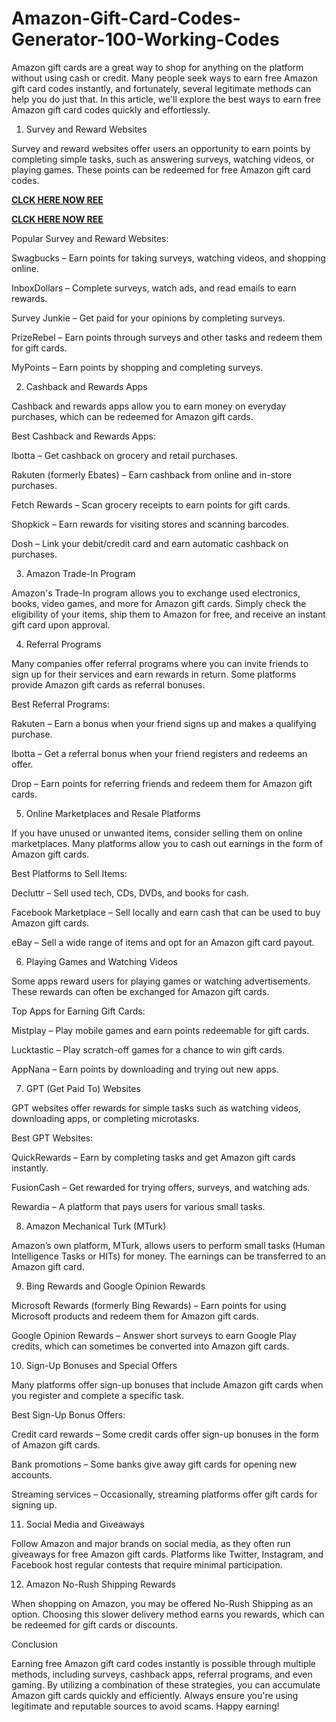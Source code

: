 # Amazon-Gift-Card-Codes-Generator-100-Working-Codes
Amazon gift cards are a great way to shop for anything on the platform without using cash or credit. Many people seek ways to earn free Amazon gift card codes instantly, and fortunately, several legitimate methods can help you do just that. In this article, we'll explore the best ways to earn free Amazon gift card codes quickly and effortlessly.

1. Survey and Reward Websites

Survey and reward websites offer users an opportunity to earn points by completing simple tasks, such as answering surveys, watching videos, or playing games. These points can be redeemed for free Amazon gift card codes.

**[CLCK HERE NOW REE](https://tinyurl.com/amazongiftcard2423)**

**[CLCK HERE NOW REE](https://tinyurl.com/amazongiftcard2423)**

Popular Survey and Reward Websites:

Swagbucks – Earn points for taking surveys, watching videos, and shopping online.

InboxDollars – Complete surveys, watch ads, and read emails to earn rewards.

Survey Junkie – Get paid for your opinions by completing surveys.

PrizeRebel – Earn points through surveys and other tasks and redeem them for gift cards.

MyPoints – Earn points by shopping and completing surveys.

2. Cashback and Rewards Apps

Cashback and rewards apps allow you to earn money on everyday purchases, which can be redeemed for Amazon gift cards.

Best Cashback and Rewards Apps:

Ibotta – Get cashback on grocery and retail purchases.

Rakuten (formerly Ebates) – Earn cashback from online and in-store purchases.

Fetch Rewards – Scan grocery receipts to earn points for gift cards.

Shopkick – Earn rewards for visiting stores and scanning barcodes.

Dosh – Link your debit/credit card and earn automatic cashback on purchases.

3. Amazon Trade-In Program

Amazon's Trade-In program allows you to exchange used electronics, books, video games, and more for Amazon gift cards. Simply check the eligibility of your items, ship them to Amazon for free, and receive an instant gift card upon approval.

4. Referral Programs

Many companies offer referral programs where you can invite friends to sign up for their services and earn rewards in return. Some platforms provide Amazon gift cards as referral bonuses.

Best Referral Programs:

Rakuten – Earn a bonus when your friend signs up and makes a qualifying purchase.

Ibotta – Get a referral bonus when your friend registers and redeems an offer.

Drop – Earn points for referring friends and redeem them for Amazon gift cards.

5. Online Marketplaces and Resale Platforms

If you have unused or unwanted items, consider selling them on online marketplaces. Many platforms allow you to cash out earnings in the form of Amazon gift cards.

Best Platforms to Sell Items:

Decluttr – Sell used tech, CDs, DVDs, and books for cash.

Facebook Marketplace – Sell locally and earn cash that can be used to buy Amazon gift cards.

eBay – Sell a wide range of items and opt for an Amazon gift card payout.

6. Playing Games and Watching Videos

Some apps reward users for playing games or watching advertisements. These rewards can often be exchanged for Amazon gift cards.

Top Apps for Earning Gift Cards:

Mistplay – Play mobile games and earn points redeemable for gift cards.

Lucktastic – Play scratch-off games for a chance to win gift cards.

AppNana – Earn points by downloading and trying out new apps.

7. GPT (Get Paid To) Websites

GPT websites offer rewards for simple tasks such as watching videos, downloading apps, or completing microtasks.

Best GPT Websites:

QuickRewards – Earn by completing tasks and get Amazon gift cards instantly.

FusionCash – Get rewarded for trying offers, surveys, and watching ads.

Rewardia – A platform that pays users for various small tasks.

8. Amazon Mechanical Turk (MTurk)

Amazon’s own platform, MTurk, allows users to perform small tasks (Human Intelligence Tasks or HITs) for money. The earnings can be transferred to an Amazon gift card.

9. Bing Rewards and Google Opinion Rewards

Microsoft Rewards (formerly Bing Rewards) – Earn points for using Microsoft products and redeem them for Amazon gift cards.

Google Opinion Rewards – Answer short surveys to earn Google Play credits, which can sometimes be converted into Amazon gift cards.

10. Sign-Up Bonuses and Special Offers

Many platforms offer sign-up bonuses that include Amazon gift cards when you register and complete a specific task.

Best Sign-Up Bonus Offers:

Credit card rewards – Some credit cards offer sign-up bonuses in the form of Amazon gift cards.

Bank promotions – Some banks give away gift cards for opening new accounts.

Streaming services – Occasionally, streaming platforms offer gift cards for signing up.

11. Social Media and Giveaways

Follow Amazon and major brands on social media, as they often run giveaways for free Amazon gift cards. Platforms like Twitter, Instagram, and Facebook host regular contests that require minimal participation.

12. Amazon No-Rush Shipping Rewards

When shopping on Amazon, you may be offered No-Rush Shipping as an option. Choosing this slower delivery method earns you rewards, which can be redeemed for gift cards or discounts.

Conclusion

Earning free Amazon gift card codes instantly is possible through multiple methods, including surveys, cashback apps, referral programs, and even gaming. By utilizing a combination of these strategies, you can accumulate Amazon gift cards quickly and efficiently. Always ensure you're using legitimate and reputable sources to avoid scams. Happy earning!
